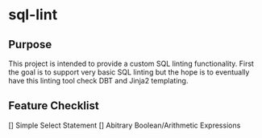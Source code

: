 # sql-lint

## Purpose
This project is intended to provide a custom SQL linting functionality. First the goal is to support very basic SQL linting but the hope is to eventually have this linting tool check DBT and Jinja2 templating.

## Feature Checklist

[] Simple Select Statement
[] Abitrary Boolean/Arithmetic Expressions
